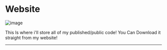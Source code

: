 # Website

![image](https://user-images.githubusercontent.com/130473733/231196375-d9252e7b-bb51-4576-9655-d7f018c88d06.png)

This Is where i'll store all of my published/public code! You Can Download it straight from my website!


-----------------------------------------------------
